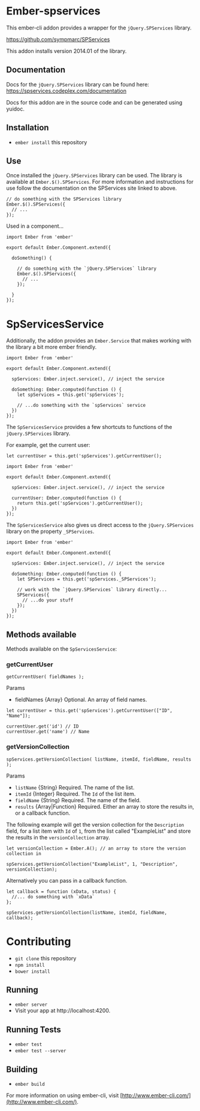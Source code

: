 # Ember-spservices

This ember-cli addon provides a wrapper for the `jQuery.SPServices` library.

https://github.com/sympmarc/SPServices

This addon installs version 2014.01 of the library.

## Documentation

Docs for the `jQuery.SPServices` library can be found here: https://spservices.codeplex.com/documentation

Docs for this addon are in the source code and can be generated using yuidoc.

## Installation

* `ember install` this repository

## Use

Once installed the `jQuery.SPServices` library can be used.  The library is
available at `Ember.$().SPServices`.  For more information and instructions for
use follow the documentation on the SPServices site linked to above.

```
// do something with the SPServices library
Ember.$().SPServices({
  // ...
});
```

Used in a component...

```
import Ember from 'ember'

export default Ember.Component.extend({

  doSomething() {

    // do something with the `jQuery.SPServices` library
    Ember.$().SPServices({
      // ...
    });

  }
});
```

# SpServicesService

Additionally, the addon provides an `Ember.Service` that makes working with
the library a bit more ember friendly.

```
import Ember from 'ember'

export default Ember.Component.extend({

  spServices: Ember.inject.service(), // inject the service

  doSomething: Ember.computed(function () {
    let spServices = this.get('spServices');

    // ...do something with the `spServices` service
  })
});
```

The `SpServicesService` provides a few shortcuts to functions of the `jQuery.SPServices`
library.

For example, get the current user:

```
let currentUser = this.get('spServices').getCurrentUser();
```

```
import Ember from 'ember'

export default Ember.Component.extend({

  spServices: Ember.inject.service(), // inject the service

  currentUser: Ember.computed(function () {
    return this.get('spServices').getCurrentUser();
  })
});
```

The `SpServicesService` also gives us direct access to the `jQuery.SPServices`
library on the property `_SPServices`.

```
import Ember from 'ember'

export default Ember.Component.extend({

  spServices: Ember.inject.service(), // inject the service

  doSomething: Ember.computed(function () {
    let SPServices = this.get('spServices._SPServices');

    // work with the `jQuery.SPServices` library directly...
    SPServices({
      // ...do your stuff
    });
  })
});
```

## Methods available

Methods available on the `SpServicesService`:

### getCurrentUser

```
getCurrentUser( fieldNames );
```

Params

* fieldNames {Array}  Optional.  An array of field names.


```
let currentUser = this.get('spServices').getCurrentUser(["ID", "Name"]);

currentUser.get('id') // ID
currentUser.get('name') // Name
```

### getVersionCollection

```
spServices.getVersionCollection( listName, itemId, fieldName, results );
```

Params

* `listName` {String}  Required.  The name of the list.
* `itemId` {Integer}  Required.  The `Id` of the list item.
* `fieldName` {String}  Required.  The name of the field.
* `results` {Array|Function} Required.  Either an array to store the results in, or a callback function.

The following example will get the version collection for the `Description` field,
for a list item with `Id` of `1`, from the list called "ExampleList" and store
the results in the `versionCollection` array.

```
let versionCollection = Ember.A(); // an array to store the version collection in

spServices.getVersionCollection("ExampleList", 1, "Description", versionCollection);
```

Alternatively you can pass in a callback function.

```
let callback = function (xData, status) {
  //... do something with `xData`
};

spServices.getVersionCollection(listName, itemId, fieldName, callback);
```

# Contributing

* `git clone` this repository
* `npm install`
* `bower install`

## Running

* `ember server`
* Visit your app at http://localhost:4200.

## Running Tests

* `ember test`
* `ember test --server`

## Building

* `ember build`

For more information on using ember-cli, visit [http://www.ember-cli.com/](http://www.ember-cli.com/).
